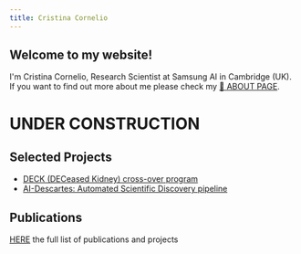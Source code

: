```yaml
---
title: Cristina Cornelio
---
```

## Welcome to my website! 
I'm Cristina Cornelio, Research Scientist at Samsung AI in Cambridge (UK). If you want to find out more about me please check my <a href="https://corneliocristina.github.io/about" style="display: inline" class="button">:bust_in_silhouette: ABOUT PAGE</a>.

# UNDER CONSTRUCTION

## Selected Projects

* [DECK (DECeased Kidney) cross-over program](DECK.md)
* [AI-Descartes: Automated Scientific Discovery pipeline](https://ai-descartes.github.io/)


## Publications
[HERE](publications.md) the full list of publications and projects
